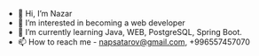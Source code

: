 - 👋 Hi, I’m Nazar
- 👀 I’m interested in becoming a web developer
- 🌱 I’m currently learning Java, WEB, PostgreSQL, Spring Boot.
- 📫 How to reach me - napsatarov@gmail.com, +996557457070

<!---
N1heo/N1heo is a ✨ special ✨ repository because its `README.md` (this file) appears on your GitHub profile.
You can click the Preview link to take a look at your changes.
--->
